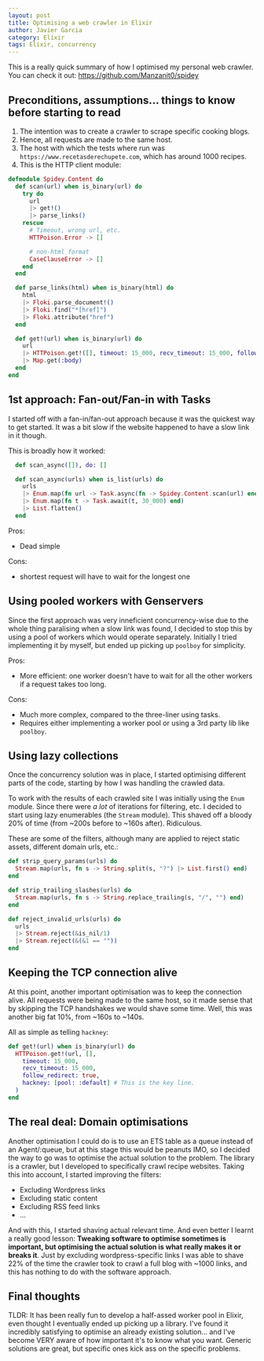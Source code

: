 ```yaml
---
layout: post
title: Optimising a web crawler in Elixir
author: Javier Garcia
category: Elixir
tags: Elixir, concurrency
---
```


This is a really quick summary of how I optimised my personal web crawler. You
can check it out: https://github.com/Manzanit0/spidey

## Preconditions, assumptions... things to know before starting to read

1. The intention was to create a crawler to scrape specific cooking blogs.
2. Hence, all requests are made to the same host.
3. The host with which the tests where run was
   `https://www.recetasderechupete.com`, which has around 1000 recipes.
4. This is the HTTP client module:

```elixir
defmodule Spidey.Content do
  def scan(url) when is_binary(url) do
    try do
      url
      |> get!()
      |> parse_links()
    rescue
      # Timeout, wrong url, etc.
      HTTPoison.Error -> []

      # non-html format
      CaseClauseError -> []
    end
  end

  def parse_links(html) when is_binary(html) do
    html
    |> Floki.parse_document!()
    |> Floki.find("*[href]")
    |> Floki.attribute("href")
  end

  def get!(url) when is_binary(url) do
    url
    |> HTTPoison.get!([], timeout: 15_000, recv_timeout: 15_000, follow_redirect: true)
    |> Map.get(:body)
  end
end
```

## 1st approach: Fan-out/Fan-in with Tasks

I started off with a fan-in/fan-out approach because it was the quickest way to
get started. It was a bit slow if the website happened to have a slow link in
it though.

This is broadly how it worked:

```elixir
  def scan_async([]), do: []

  def scan_async(urls) when is_list(urls) do
    urls
    |> Enum.map(fn url -> Task.async(fn -> Spidey.Content.scan(url) end) end)
    |> Enum.map(fn t -> Task.await(t, 30_000) end)
    |> List.flatten()
  end
```

Pros:

- Dead simple


Cons:

- shortest request will have to wait for the longest one


## Using pooled workers with Genservers

Since the first approach was very inneficient concurrency-wise due to the whole
thing paralising when a slow link was found, I decided to stop this by using a
pool of workers which would operate separately. Initially I tried implementing
it by myself, but ended up picking up `poolboy` for simplicity.

Pros:

- More efficient: one worker doesn't have to wait for all the other workers if
  a request takes too long.


Cons:

- Much more complex, compared to the three-liner using tasks.
- Requires either implementing a worker pool or using a 3rd party lib like `poolboy`.


## Using lazy collections

Once the concurrency solution was in place, I started optimising different
parts of the code, starting by how I was handling the crawled data.

To work with the results of each crawled site I was initially using the `Enum`
module. Since there were _a lot_ of iterations for filtering, etc. I decided to
start using lazy enumerables (the `Stream` module). This shaved off a bloody
20% of time (from ~200s before to ~160s after). Ridiculous.

These are some of the filters, although many are applied to reject static
assets, different domain urls, etc.:

```elixir
def strip_query_params(urls) do
  Stream.map(urls, fn s -> String.split(s, "?") |> List.first() end)
end

def strip_trailing_slashes(urls) do
  Stream.map(urls, fn s -> String.replace_trailing(s, "/", "") end)
end

def reject_invalid_urls(urls) do
  urls
  |> Stream.reject(&is_nil/1)
  |> Stream.reject(&(&1 == ""))
end
```

## Keeping the TCP connection alive

At this point, another important optimisation was to keep the connection alive.
All requests were being made to the same host, so it made sense that by
skipping the TCP handshakes we would shave some time. Well, this was another
big fat 10%, from ~160s to ~140s.

All as simple as telling `hackney`:

```elixir
def get!(url) when is_binary(url) do
  HTTPoison.get!(url, [],
    timeout: 15_000,
    recv_timeout: 15_000,
    follow_redirect: true,
    hackney: [pool: :default] # This is the key line.
  )
end
```

## The real deal: Domain optimisations

Another optimisation I could do is to use an ETS table as a queue instead of an
Agent/:queue, but at this stage this would be peanuts IMO, so I decided the way
to go was to optimise the actual solution to the problem. The library is a
crawler, but I developed to specifically crawl recipe websites. Taking this
into account, I started improving the filters:

- Excluding Wordpress links
- Excluding static content
- Excluding RSS feed links
- ...

And with this, I started shaving actual relevant time. And even better I learnt
a really good lesson: **Tweaking software to optimise sometimes is important,
but optimising the actual solution is what really makes it or breaks it**. Just
by excluding wordpress-specific links I was able to shave 22% of the time the
crawler took to crawl a full blog with ~1000 links, and this has nothing to do
with the software approach.

## Final thoughts

TLDR: It has been really fun to develop a half-assed worker pool in Elixir,
even thought I eventually ended up picking up a library. I've found it
incredibly satisfying to optimise an already existing solution... and I've
become VERY aware of how important it's to know what you want. Generic
solutions are great, but specific ones kick ass on the specific problems.
